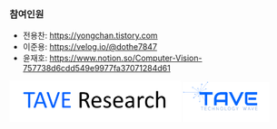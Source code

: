 ### 참여인원

- 전용찬: https://yongchan.tistory.com
- 이준용: https://velog.io/@dothe7847
- 윤재호: https://www.notion.so/Computer-Vision-757738d6cdd549e9977fa37071284d61



<img src = "./imgs/logo_tave_research.png" width="60%"> <img src = "./imgs/logo_tave.png" width="30%">
